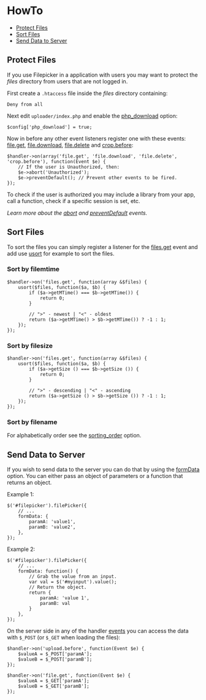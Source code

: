 # HowTo

- [Protect Files](#protect-files)
- [Sort Files](#sort-files)
- [Send Data to Server](#send-data-to-server)

## Protect Files

If you use Filepicker in a application with users you may want to protect the _files_ directory from users that are not logged in.

First create a `.htaccess` file inside the _files_ directory containing:

	Deny from all 

Next edit `uploader/index.php` and enable the [php_download](configphp.md#php_download) option: 

	$config['php_download'] = true;

Now in before any other event listeners register one with these events: [file.get](handler.md#fileget), [file.download](handler.md#filedownload), [file.delete](handler.md#filedelete) and [crop.before](handler.md#cropbefore):

	$handler->on(array('file.get', 'file.download', 'file.delete', 'crop.before'), function(Event $e) {
		// If the user is Unauthorized, then:
		$e->abort('Unauthorized');
		$e->preventDefault(); // Prevent other events to be fired.
	});

To check if the user is authorized you may include a library from your app, call a function, check if a specific session is set, etc.

_Learn more about the [abort](handler.md#abort) and [preventDefault](handler.md#preventdefault) events._

## Sort Files

To sort the files you can simply register a listener for the [files.get](handler#filesget) event and add use [usort](https://php.net/manual/en/function.usort.php) for example to sort the files.

### Sort by filemtime 
	
	$handler->on('files.get', function(array &$files) {
		usort($files, function($a, $b) {
			if ($a->getMTime() === $b->getMTime()) {
				return 0;
			}
			
			// ">" - newest | "<" - oldest
			return ($a->getMTime() > $b->getMTime()) ? -1 : 1;
		});
	});

### Sort by filesize 

	$handler->on('files.get', function(array &$files) {
		usort($files, function($a, $b) {
			if ($a->getSize () === $b->getSize ()) {
				return 0;
			}
			
			// ">" - descending | "<" - ascending
			return ($a->getSize () > $b->getSize ()) ? -1 : 1;
		});
	});

### Sort by filename

For alphabetically order see the [sorting_order](configphp.md#sorting_order) option.

## Send Data to Server

If you wish to send data to the server you can do that by using the [formData](configjs.md#formdata) option. You can either pass an object of parameters or a function that returns an object.

Example 1:
	
	$('#filepicker').filePicker({
		// ... 
		formData: {
			paramA: 'value1',
			paramB: 'value2',
		},
	});

Example 2:

	$('#filepicker').filePicker({
		// ... 
		formData: function() { 
			// Grab the value from an input.
			var val = $('#myinput').value();
			// Return the object.
			return {
				paramA: 'value 1',
				paramB: val
			} 
		},
	});

On the server side in any of the handler [events](handler.md) you can access the data with `$_POST` (or `$_GET` when loading the files):

	$handler->on('upload.before', function(Event $e) {
		$valueA = $_POST['paramA'];
		$valueB = $_POST['paramB'];
	});

	$handler->on('file.get', function(Event $e) {
		$valueA = $_GET['paramA'];
		$valueB = $_GET['paramB'];
	});
